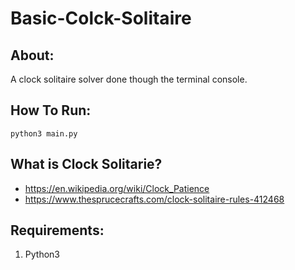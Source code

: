 # Basic-Colck-Solitaire

## About:
A clock solitaire solver done though the terminal console.

## How To Run:

```
python3 main.py
```

## What is Clock Solitarie?
- https://en.wikipedia.org/wiki/Clock_Patience
- https://www.thesprucecrafts.com/clock-solitaire-rules-412468

## Requirements:
1) Python3
